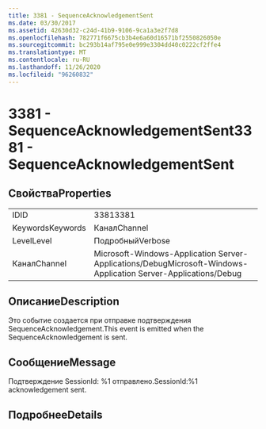```yaml
---
title: 3381 - SequenceAcknowledgementSent
ms.date: 03/30/2017
ms.assetid: 42630d32-c24d-41b9-9106-9ca1a3e2f7d8
ms.openlocfilehash: 782771f6675cb3b4e6a60d16571bf2550826050e
ms.sourcegitcommit: bc293b14af795e0e999e3304dd40c0222cf2ffe4
ms.translationtype: MT
ms.contentlocale: ru-RU
ms.lasthandoff: 11/26/2020
ms.locfileid: "96260832"
---
```

# <a name="3381---sequenceacknowledgementsent"></a><span data-ttu-id="e4fc6-102">3381 - SequenceAcknowledgementSent</span><span class="sxs-lookup"><span data-stu-id="e4fc6-102">3381 - SequenceAcknowledgementSent</span></span>

## <a name="properties"></a><span data-ttu-id="e4fc6-103">Свойства</span><span class="sxs-lookup"><span data-stu-id="e4fc6-103">Properties</span></span>  
  
|||  
|-|-|  
|<span data-ttu-id="e4fc6-104">ID</span><span class="sxs-lookup"><span data-stu-id="e4fc6-104">ID</span></span>|<span data-ttu-id="e4fc6-105">3381</span><span class="sxs-lookup"><span data-stu-id="e4fc6-105">3381</span></span>|  
|<span data-ttu-id="e4fc6-106">Keywords</span><span class="sxs-lookup"><span data-stu-id="e4fc6-106">Keywords</span></span>|<span data-ttu-id="e4fc6-107">Канал</span><span class="sxs-lookup"><span data-stu-id="e4fc6-107">Channel</span></span>|  
|<span data-ttu-id="e4fc6-108">Level</span><span class="sxs-lookup"><span data-stu-id="e4fc6-108">Level</span></span>|<span data-ttu-id="e4fc6-109">Подробный</span><span class="sxs-lookup"><span data-stu-id="e4fc6-109">Verbose</span></span>|  
|<span data-ttu-id="e4fc6-110">Канал</span><span class="sxs-lookup"><span data-stu-id="e4fc6-110">Channel</span></span>|<span data-ttu-id="e4fc6-111">Microsoft-Windows-Application Server-Applications/Debug</span><span class="sxs-lookup"><span data-stu-id="e4fc6-111">Microsoft-Windows-Application Server-Applications/Debug</span></span>|  
  
## <a name="description"></a><span data-ttu-id="e4fc6-112">Описание</span><span class="sxs-lookup"><span data-stu-id="e4fc6-112">Description</span></span>  

 <span data-ttu-id="e4fc6-113">Это событие создается при отправке подтверждения SequenceAcknowledgement.</span><span class="sxs-lookup"><span data-stu-id="e4fc6-113">This event is emitted when the SequenceAcknowledgement is sent.</span></span>  
  
## <a name="message"></a><span data-ttu-id="e4fc6-114">Сообщение</span><span class="sxs-lookup"><span data-stu-id="e4fc6-114">Message</span></span>  

 <span data-ttu-id="e4fc6-115">Подтверждение SessionId: %1 отправлено.</span><span class="sxs-lookup"><span data-stu-id="e4fc6-115">SessionId:%1 acknowledgement sent.</span></span>  
  
## <a name="details"></a><span data-ttu-id="e4fc6-116">Подробнее</span><span class="sxs-lookup"><span data-stu-id="e4fc6-116">Details</span></span>
